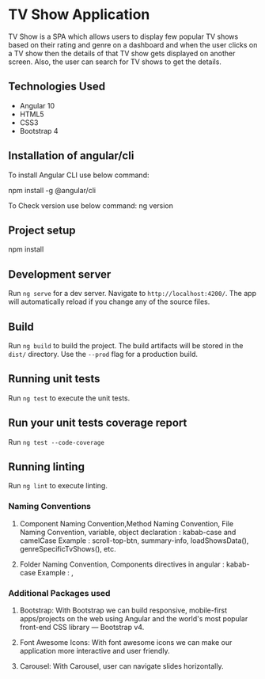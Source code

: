 # TV Show Application

TV Show is a SPA which allows users to display few popular TV shows based on their rating and genre on a
dashboard and when the user clicks on a TV show then the details of that TV show gets displayed on another screen.
Also, the user can search for TV shows to get the details.

## Technologies Used

- Angular 10
- HTML5
- CSS3
- Bootstrap 4

## Installation of angular/cli

To install Angular CLI use below command:

npm install -g @angular/cli

To Check version use below command:
ng version

## Project setup
npm install

## Development server

Run `ng serve` for a dev server. Navigate to `http://localhost:4200/`. The app will automatically reload if you change any of the source files.

## Build

Run `ng build` to build the project. The build artifacts will be stored in the `dist/` directory. Use the `--prod` flag for a production build.

## Running unit tests

Run `ng test` to execute the unit tests.

## Run your unit tests coverage report
Run `ng test --code-coverage`

## Running linting

Run `ng lint` to execute linting.

### Naming Conventions

1) Component Naming Convention,Method Naming Convention, File Naming Convention, 
   variable, object declaration : kabab-case and camelCase
   Example : scroll-top-btn, summary-info, loadShowsData(), genreSpecificTvShows(), etc.

2) Folder Naming Convention, Components directives in angular : kabab-case
   Example : <app-root>,<app-root/>

### Additional Packages used

1. Bootstrap:
   With Bootstrap we can build responsive, mobile-first apps/projects on the web using Angular and the world's most popular front-end CSS library — Bootstrap v4.

2. Font Awesome Icons: With font awesome icons we can make our application more interactive and user friendly.

3. Carousel: With Carousel, user can navigate slides horizontally.

